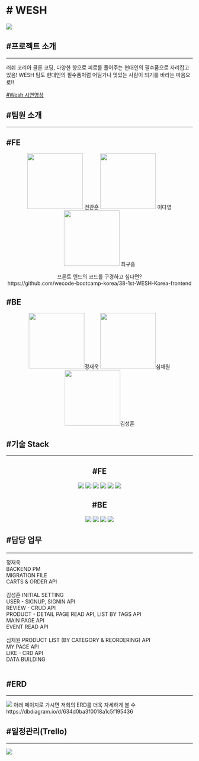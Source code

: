 <H1> # WESH</H1>

<p>

<img src="https://user-images.githubusercontent.com/93311025/198524734-b0e998eb-0cac-499f-b620-620c07683170.png"/>

<p>
<h2>
#프로젝트 소개</h2>
<hr>
<p>
러쉬 코리아 클론 코딩, 다양한 향으로 피로를 풀어주는 현대인의 필수품으로 자리잡고 있음! WESH 팀도 현대인의 필수품처럼 어딜가나 멋있는 사람이 되기를 바라는 마음으로!!<p>
<a href="https://www.youtube.com/watch?v=w0MkqnhkV_0&ab_channel=%EA%B7%9C%ED%9D%A0%EC%B5%9C">#Wesh 시연영상</a>

<h2>
#팀원 소개</h2>
<hr>
<p>
<h2>#FE</h2>
<div align="center">
<span>
<img src="https://ca.slack-edge.com/TH0U6FBTN-U03RJQ96QLW-7ac928fc3041-512" width="150"/>
<span>전관훈</span>
	</span>
<span>
<img src="https://ca.slack-edge.com/TH0U6FBTN-U03RNE8CEAZ-a966fdbd4437-512" width="150"/>
	<span>이다영</span>
	</span>
<span>
<img src="https://ca.slack-edge.com/TH0U6FBTN-U02JS0GA200-80f9f055b2ce-512" width="150"/>
	<span>최규흠</span>
	</span>
	<p> 프론트 엔드의 코드를 구경하고 싶다면? <br>
		https://github.com/wecode-bootcamp-korea/38-1st-WESH-Korea-frontend<br>
</div>
<h2>#BE</h2>
<p>

<div align="center"><span>
<img src="https://ca.slack-edge.com/TH0U6FBTN-U03RTREAL2Y-135ccfc8656d-192" width="150"/><span>정재욱</span>
	</span>
<span>
<img src="https://ca.slack-edge.com/TH0U6FBTN-U03SN2AQSG0-a531900c2ab1-512" width="150"/><span>심채원</span>
	</span>
<span>
<img src="https://ca.slack-edge.com/TH0U6FBTN-U03RARFV7B9-e7d6ecc835f7-512" width="150"/><span>김성훈</span>
	</span>
<span>
	</div>

<p>

<h2>
#기술 Stack</h2>
<hr>

<div align="center">
<h2>#FE</h2>
<img src="https://img.shields.io/badge/javascript-F7DF1E?style=for-the-badge&logo=javascript&logoColor=white">
<img src="https://img.shields.io/badge/react-61DAFB?style=for-the-badge&logo=react&logoColor=white">
<img src="https://img.shields.io/badge/html5-E34F26?style=for-the-badge&logo=html5&logoColor=white">
<img src="https://img.shields.io/badge/sass-CC6699?style=for-the-badge&logo=sass&logoColor=white">
<img src="https://img.shields.io/badge/css3-1572B6?style=for-the-badge&logo=css3&logoColor=white">
<img src="https://img.shields.io/badge/git-F05032?style=for-the-badge&logo=git&logoColor=white">
</div>

<div align="center"><h2>#BE</h2>
<img src="https://img.shields.io/badge/javascript-F7DF1E?style=for-the-badge&logo=javascript&logoColor=white">
<img src="https://img.shields.io/badge/nodejs-339933?style=for-the-badge&logo=git&logoColor=white">
<img src="https://img.shields.io/badge/express-000000?style=for-the-badge&logo=express&logoColor=white">
<img src="https://img.shields.io/badge/mysql-4479A1?style=for-the-badge&logo=mysql&logoColor=white">
</div>
<p>
<h2>

#담당 업무</h2>
<hr>
<p> 
정재욱  <br>
BACKEND PM <br>
MIGRATION FILE <br>
CARTS & ORDER API <br>
 <br>
김성훈
INITIAL SETTING  <br>
USER - SIGNUP, SIGNIN API <br>
REVIEW - CRUD API <br>
PRODUCT - DETAIL PAGE READ API, LIST BY TAGS API <br>
MAIN PAGE API <br>
EVENT READ API <br>
 <br>
심채원
PRODUCT LIST (BY CATEGORY & REORDERING) API <br>
MY PAGE API <br> 
LIKE - CRD API <br>
DATA BUILDING <br>
 <br>
<h2>
#ERD</h2>
<hr>
<img src="https://user-images.githubusercontent.com/110619143/198530368-8ceb9332-623c-4523-b5bd-374daf492025.png">
아래 페이지로 가시면 저희의 ERD를 더욱 자세하게 볼 수 
https://dbdiagram.io/d/634d0ba3f0018a1c5f195436
<p>

<h2>
#일정관리(Trello)</h2>
<hr>
<img src="https://user-images.githubusercontent.com/93311025/198531282-38d4d613-96be-483d-99f9-b2cdd4ede4e6.png">
